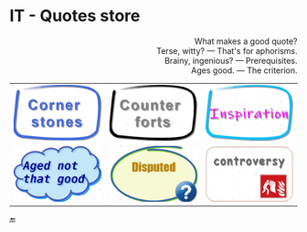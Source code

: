 # IT - Quotes store

<p dir="rtl">?What makes a good quote<br/>
.Terse, witty? —  That's for aphorisms<br/>
.Brainy, ingenious? — Prerequisites<br/>
.Ages good. — The criterion</p>

<table>
  <tr>
    <td>
       <a href="README+/cornerstones.md"><img src="../../../_rsc/_img/_nav/abriss/Cornerstones_390x250px.jpg" alt="&nbsp;&nbsp;&nbsp;IT Quotes - Cornerstones" 
                                  title="Aged selection of profound quotes"/></a>
    </td>
    <td>
       <a href="README+/quotes_aux.md"><img src="../../../_rsc/_img/_nav/abriss/Counterforts_390x250px.jpg" alt="&nbsp;&nbsp;&nbsp;IT Quotes - Counterforts" 
                                  title="Profound quotes from non-ITers"/></a>
    </td>
    <td>
       <a href="README+/inspirational.md"><img src="../../../_rsc/_img/_nav/abriss/Inspiration_390x250px.jpg" alt="&nbsp;&nbsp;&nbsp;Quotes - Inspiration" 
                                            title="Quotes for inspiration"/></a>
    </td>
  </tr>
  <tr>
    <td>
      <a href="README+/aside/sour_quotes.md"><img src="../../../_rsc/_img/_nav/cloud/notAged_390x250px.jpg" alt="&nbsp;&nbsp;&nbsp;IT Quotes - Aged not good" 
                                  title="Quotes, which aged not that good."/></a>
    </td>
    <td>
      <a href="README+/aside/miss_quotes.md"><img src="../../../_rsc/_img/_nav/abriss/disputed_390x250px.jpg" alt="&nbsp;&nbsp;&nbsp;Quotes - Disputed" 
                                            title="Misattributed, disputed and misinterpreted quotes"/></a>
    </td>
        <td>
          <a href="README+/aside/controversy.md"><img src="../../../_rsc/_img/_nav/abriss/controversy_390x250px.jpg" alt="&nbsp;&nbsp;&nbsp;Quotes - Controversial" 
                                            title="IT quotes - controversial"/></a>
    </td>
  </tr>
</table>

:end: 
